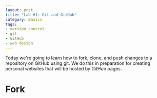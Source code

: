 ```yaml
---
layout: post
title: "Lab #1: Git and GitHub"
category: Basics
tags: 
- version control
- git
- GitHub
- web design
---
```


Today we're going to learn how to fork, clone, and push changes to a repository on GitHub using git. 
We do this in preparation for creating personal websites that will be hosted by GitHub pages. 

# Fork

